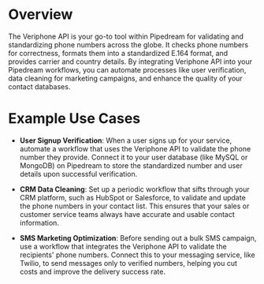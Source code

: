 # Overview

The Veriphone API is your go-to tool within Pipedream for validating and standardizing phone numbers across the globe. It checks phone numbers for correctness, formats them into a standardized E.164 format, and provides carrier and country details. By integrating Veriphone API into your Pipedream workflows, you can automate processes like user verification, data cleaning for marketing campaigns, and enhance the quality of your contact databases.

# Example Use Cases

- **User Signup Verification**: When a user signs up for your service, automate a workflow that uses the Veriphone API to validate the phone number they provide. Connect it to your user database (like MySQL or MongoDB) on Pipedream to store the standardized number and user details upon successful verification.

- **CRM Data Cleaning**: Set up a periodic workflow that sifts through your CRM platform, such as HubSpot or Salesforce, to validate and update the phone numbers in your contact list. This ensures that your sales or customer service teams always have accurate and usable contact information.

- **SMS Marketing Optimization**: Before sending out a bulk SMS campaign, use a workflow that integrates the Veriphone API to validate the recipients' phone numbers. Connect this to your messaging service, like Twilio, to send messages only to verified numbers, helping you cut costs and improve the delivery success rate.

